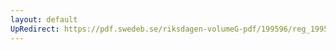 ```yaml
---
layout: default
UpRedirect: https://pdf.swedeb.se/riksdagen-volumeG-pdf/199596/reg_199596/reg_199596_0041.pdf
---
```

